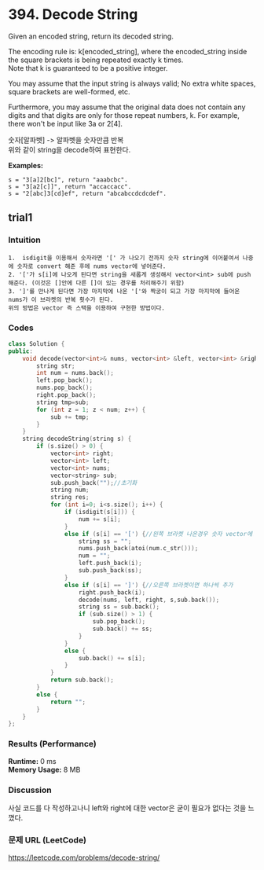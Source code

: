 # 394. Decode String
Given an encoded string, return its decoded string.  

The encoding rule is: k[encoded_string], where the encoded_string inside the square brackets is being repeated exactly k times.  
Note that k is guaranteed to be a positive integer.  

You may assume that the input string is always valid; No extra white spaces, square brackets are well-formed, etc.  

Furthermore, you may assume that the original data does not contain any digits and that digits are only for those repeat numbers, k. For example, there won't be input like 3a or 2[4].  

숫자[알파벳] -> 알파벳을 숫자만큼 반복  
위와 같이 string을 decode하여 표현한다.   

**Examples:** 
```
s = "3[a]2[bc]", return "aaabcbc".  
s = "3[a2[c]]", return "accaccacc".  
s = "2[abc]3[cd]ef", return "abcabccdcdcdef".  
```

## trial1
### Intuition
```
1.  isdigit을 이용해서 숫자라면 '[' 가 나오기 전까지 숫자 string에 이어붙여서 나중에 숫자로 convert 해준 후에 nums vector에 넣어준다.  
2. '['가 s[i]에 나오게 된다면 string을 새롭게 생성해서 vector<int> sub에 push 해준다. (이것은 []안에 다른 []이 있는 경우를 처리해주기 위함)  
3. ']'를 만나게 된다면 가장 마지막에 나온 '['와 짝궁이 되고 가장 마지막에 들어온 nums가 이 브라켓의 반복 횟수가 된다.  
위의 방법은 vector 즉 스택을 이용하여 구현한 방법이다.
```
### Codes  
```cpp
class Solution {
public:
	void decode(vector<int>& nums, vector<int> &left, vector<int> &right,string s,string &sub) {
		string str;
		int num = nums.back();
		left.pop_back();
		nums.pop_back();
		right.pop_back();
		string tmp=sub;
		for (int z = 1; z < num; z++) {
			sub += tmp;
		}	
	}
	string decodeString(string s) {
		if (s.size() > 0) {
			vector<int> right;
			vector<int> left;
			vector<int> nums;
			vector<string> sub;
			sub.push_back("");//초기화
			string num;
			string res;
			for (int i=0; i<s.size(); i++) {
				if (isdigit(s[i])) {
					num += s[i];
				}
				else if (s[i] == '[') {//왼쪽 브라켓 나온경우 숫자 vector에 집어넣고 브라켓 집어넣고
					string ss = "";
					nums.push_back(atoi(num.c_str()));
					num = "";
					left.push_back(i);
					sub.push_back(ss);
				}
				else if (s[i] == ']') {//오른쪽 브라켓이면 하나씩 추가
					right.push_back(i);
					decode(nums, left, right, s,sub.back());
					string ss = sub.back();
					if (sub.size() > 1) {
						sub.pop_back();
						sub.back() += ss;
					}
				}
				else {
					sub.back() += s[i];
				}
			}
			return sub.back();
		}
		else {
			return "";
		}
	}
};
```

### Results (Performance)  
**Runtime:** 0 ms  
**Memory Usage:** 8 MB

### Discussion
사실 코드를 다 작성하고나니 left와 right에 대한 vector은 굳이 필요가 없다는 것을 느꼈다.


### 문제 URL (LeetCode)  
https://leetcode.com/problems/decode-string/ 
